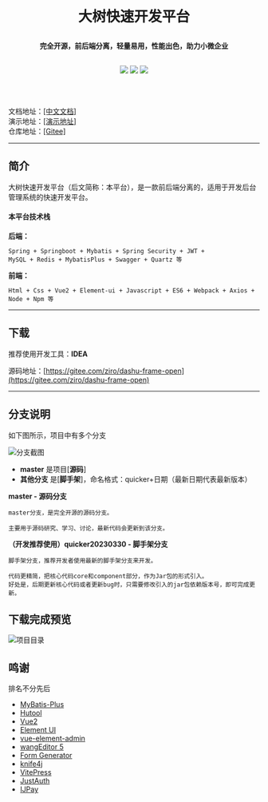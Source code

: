 <h1 align="center" style="margin: 30px 0 30px; font-weight: bold;">大树快速开发平台</h1>
<h4 align="center" style="margin: 30px 0 30px; font-weight: bold;">完全开源，前后端分离，轻量易用，性能出色，助力小微企业</h4>
<p align="center">
<a href="https://gitee.com/ziro/dashu-frame-open/stargazers"><img src="https://gitee.com/ziro/dashu-frame-open/badge/star.svg?theme=gvp"></a>
<a href="https://gitee.com/ziro/dashu-frame-open/blob/master/LICENSE"><img src="https://img.shields.io/badge/license-Apache--2.0-green"></a>
<a href="https://gitee.com/ziro/dashu-frame-open"><img src="https://img.shields.io/badge/version-v1.0.25-blue"></a>
</p>
<br/>
<br/>


文档地址：[[中文文档]](http://docs.java119.cn/)  
演示地址：[[演示地址]](http://yanshi.java119.cn/)  
仓库地址：[[Gitee]](https://gitee.com/ziro/dashu-frame-open)  


---
## 简介

大树快速开发平台（后文简称：本平台），是一款前后端分离的，适用于开发后台管理系统的快速开发平台。

#### 本平台技术栈
**后端：**
``` 
Spring + Springboot + Mybatis + Spring Security + JWT +
MySQL + Redis + MybatisPlus + Swagger + Quartz 等
```

**前端：**
```
Html + Css + Vue2 + Element-ui + Javascript + ES6 + Webpack + Axios +
Node + Npm 等
```

---
## 下载

推荐使用开发工具：**IDEA**

源码地址：[https://gitee.com/ziro/dashu-frame-open](https://gitee.com/ziro/dashu-frame-open)


---
## 分支说明

如下图所示，项目中有多个分支

![分支截图](https://gitee.com/ziro/dashu-frame-docs/raw/master/docs/public/img/fenzhi.png)

- **master** 是项目[**源码**]
- **其他分支** 是[**脚手架**]，命名格式：quicker+日期（最新日期代表最新版本）

**master - 源码分支**
```
master分支，是完全开源的源码分支。

主要用于源码研究、学习、讨论，最新代码会更新到该分支。
```

**（开发推荐使用）quicker20230330 - 脚手架分支**
```
脚手架分支，推荐开发者使用最新的脚手架分支来开发。

代码更精简，把核心代码core和component部分，作为Jar包的形式引入。
好处是，后期更新核心代码或者更新bug时，只需要修改引入的jar包依赖版本号，即可完成更新。
```

## 下载完成预览
![项目目录](https://gitee.com/ziro/dashu-frame-docs/raw/master/docs/public/img/mulu.png)

## 鸣谢
排名不分先后

- [MyBatis-Plus](https://baomidou.com/)
- [Hutool](https://www.hutool.cn/)
- [Vue2](https://v2.cn.vuejs.org/)
- [Element UI](https://element.eleme.cn/)
- [vue-element-admin](https://panjiachen.gitee.io/vue-element-admin-site/zh/)
- [wangEditor 5](https://www.wangeditor.com/)
- [Form Generator](https://mrhj.gitee.io/form-generator/#/)
- [knife4j](https://doc.xiaominfo.com/)
- [VitePress](https://vitepress.dev/)
- [JustAuth](https://justauth.cn/)
- [IJPay](https://javen205.gitee.io/ijpay/)



